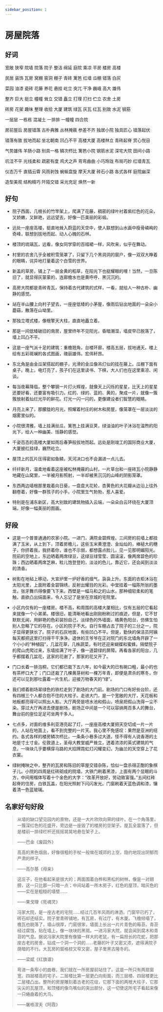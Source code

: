 ```yaml
---
sidebar_position: 1
---
```


# 房屋院落

## 好词

宽敞 狭窄 院墙 院落 院子 整洁 绵延 庭院 乘凉 平房 楼房 高楼

民居 装饰 瓦房 窝棚 窑洞 棚子 青砖 篱笆 红墙 瓜棚 错落 白灰

菜园 油漆 瓷砖 花藤 养花 悬挂 屹立 突兀 干净 巍峨 高大 雄伟

整齐 巨大 挺立 幢幢 耸立 交错 矗立 打理 打扫 伫立 农舍 土房

砖房 花架 趣味 整理 收拾 大厦 建筑 绿瓦 灰瓦 红瓦 别致 水泥 钢筋

一层层 一栋栋 混凝土 一排排 一幢幢 四合院

房前屋后 房屋错落 古朴典雅 丛林掩蔽 参差不齐 独居小院 独具匠心 错落起伏

错落有致 拔地而起 坐北朝南 凹凸不平 高楼大厦 高楼林立 青砖起脊 赏心悦目

气势雄伟 羊肠小路 别具一格 鳞次栉比 篱笆小院 钢筋水泥 深宅大院 田间小路

坑洼不平 光线柔和 疏密有度 鸡犬之声 弯弯曲曲 小巧玲珑 布局巧妙 红墙青瓦

仪态万千 直插云霄 风雨剥蚀 蜿蜒盘旋 摩天大厦 砖石小路 各式各样 庭院幽深

造型美观 结构精巧 阡陌交错 采光充足 焕然一新

## 好句

- 院子西面，几根长的竹竿架上，爬满了花藤，稠密的绿叶衬着紫红色的花朵，又娇嫩，又鲜艳，远远望去，好像一匹美丽的彩缎。

- 远处一座座高楼，挺直地耸入蔚蓝的天空中，使人联想到山水画中瘦骨嶙峋的奇峰，联想到拔地而起、动人心魄的石林。

- 楼顶的琉璃瓦，远看，像女同学穿的百褶裙一样，风吹来，似乎在舞动。

- 村里的农舍几乎全被积雪笼罩了，只留下几个黑洞洞的窗户，像一双双大睁着的眼睛，诧异地打量着这个白雪的世界。

- 新盖的草房，铺上了一层金黄的稻草，在阳光下也挺耀眼的哩！当然，一旦陈旧了，就显得灰蒙蒙的，连廊檐水也是黄呼呼、黑沉沉的。

- 高房大院都是青砖青瓦，保持着古代建筑的式样，一看，就给人一种古朴、幽静的感觉。

- 站在半山腰上向村子望去，一座座低矮的小茅屋，像雨后钻出地面的一朵朵小蘑菇，散落在山坳里。

- 那独立塔式楼，像根擎天大柱，直直地矗立着。

- 那是一间低矮破旧的南房，屋里终年不见阳光，昏暗潮湿，墙皮早已脱落了，墙上凹凸不平。
- 这是一座气派十足的建筑：重檐翘角，台楼环廊，楼高五层，拔地通天。楼上绘有五彩斑斓的各式图画，瑰丽雄伟，宏伟轩昂。

- 东北角是由金瓜架搭起的棚子，光滑的金瓜像吊灯似的挂在藤上。瓜棚下面有桌子。晚上，电灯亮了，孩子们在这里读书、下棋，大人们也在这里乘凉、闲谈。

- 每当夜幕降临，整个攀钢一片灯火辉煌，就像天上闪烁的星星，比天上的星星还要好看、还要富有吸引力。红的、绿的、蓝的、黄的，聚成一片，就像一簇簇放射着灿烂光华的鲜花。灯光一闪一闪的，更像建设者们智慧的眼睛。
- 月亮上来了，那朦胧的月光，照耀着村庄的树木和房屋，像笼罩在一层淡淡的烟雾里似的。

- 小院很清雅，墙上挂满丝瓜，篱笆上挂满豆荚，绿油油的叶子沐浴在温煦的阳光下，给人一种幽美、恬静的感觉。

- 千姿百态的高楼大厦如雨后春笋般拔地而起。远处是刚竣工的国际商业大厦，大厦披红挂绿，巍然屹立。

- 屋顶上的瓦片压得密如鱼鳞，天河决口也不会漏进一点儿去。

- 纤纤新月，温柔地看着这座被松林掩蔽的山村，一片草台和一座砖瓦小院静静地藏在山窝里，一半被月影照射，一半却被黑沉沉的山峰的阴影笼罩。

- 东西两边墙根那里栽着向日葵，一盘盘大花轮，杏黄色的大花瓣从边沿上往外翻卷着，好像一群孩子的小手。小院里生气勃勃，惹人喜爱。

- 特别是在浦东新区，高大别致的建筑物插入云端，一朵朵白云环绕在大厦顶端，好像一幅美丽的图画。

## 好段

- 这是一个普普通通的农家小院。一进门，满院金碧辉煌。三间房的前墙上都挂满了玉米，从上到下，顶着房檐儿，这些玉米黄澄澄、金灿灿的，棒槌大的穗子，你挤着我，我挤着你，谁也不示弱，都想露点脸儿，见一见那明媚阳光。院前的空地上，东边晒着两席绿豆，这绿豆绿莹莹、圆滚滚，像两席碧色的珍珠；西边晒着两席芝麻，粒儿饱登登的，淡淡的色儿，靠近它，还会闻到淡淡的清香。

- 树影在地毡上移动，大宣炉里一炉好香的烟气，袅袅上升。东面的衣柜沐浴在太阳光里，上面附着金碧锦绣，反射出耀目的光彩。中堂挂着一幅陈所翁的墨龙，张牙舞爪得像要飞下来。西壁是一幅马和之的山水，那种细软柔和的笔触，直欲凸出绢面来，令人忘记了是坐在京城的宅院里。

- 小区内仅有的一座楼房。楼不高，和周围的高楼大厦相比，仅有五层的它看起来就像一个小弟弟。楼很旧，能清晰地看出刚刚粉刷过的痕迹，但是，它不甘默默无闻，用鲜艳的色彩装扮自己，淡绿色的外墙面，橘黄色阳台，仿佛生怕别人忽略了它的存在。小区的院子不大。自行车棚占去了院子的三分之一，院子显得更狭长了。院子的石灰地面，有些凹凸不平。但是，勤快的保洁员阿姨每天都把这里打扫得干干净净。退休的王爷爷在正对院门的东北墙角开辟了一个小小的“种植园”，几盆花草，几株蔬菜，有时还迎来蝴蝶和蜜蜂。隔壁院子的爬山虎爬过来，东墙挂满了叶子，像一道碧绿的屏障。再看各家的阳台，几乎都摆着几盆花，这家的花谢了，那家的花又开了。

- 门口长着一排泡桐，它们都已栽下五六年，如今最大的已有碗口粗，最小的也有茶杯口大了；门口还栽了几棵黄芽树和一棵万年青，即便是肃杀的寒冬，你还可以见到那吐露着一片生机，迎接万物春天的“绿”。

- 我们顺着剧场翠绿色的铁栏走到了剧场的大门前。剧场的门口有好些台阶，还有四根三个人都合抱不住的大柱子。走进大门，是一个宽敞的大厅，天花板和地板都亮得可以照出人影。大厅两旁是喷水池和假山，喷泉把假山洗得一尘不染。穿过大厅再进去便是剧场，剧场正中间是一个可以容纳两百多人的舞台，舞台前的座位足足可坐两千多人。

- 七点多，对面的维多利亚港亮起了灯，一座座高楼大厦把天空切成一片一片的，人站在地面上，看不到完整的一片天。我心里不免感叹：果然是亚洲的纽约。各式各样的楼房鳞次栉比，一条条小巷多过大道，怪不得有人说香港的土地是寸土寸金。伦敦道上，圣母大教堂威严耸立，透着浓浓的英式建筑的气息，一块块几乎要横穿马路的大招牌霓虹灯闪耀变幻，为幽兰的天空穿上了花衣裳。

- 绿树掩映之中，整齐的瓦房和陈旧的草屋交错杂陈，恰似一盘杀得正酣的象棋子儿。小院的四周是红砖砌成的院墙，大铁门刷着黑漆，上面有两个显眼的斗方，中间用楷体写着十个金色的大字：“改革开放好，劳动致富强。”五间红砖起脊的住房，白铁瓦盖，在阳光照射下闪闪发光。门窗刷着天蓝色调和漆，镶着清一色蓝玻璃。

## 名家好句好段

> 从墙的缺口望见园内的景物，还是一大片欣欣向荣的绿叶。在一个角落里，一簇深红色的花盛开，旁边是一座毁了的楼房的空架子。屋瓦全震落了，但是楼前一排绿栏杆还摇摇晃晃地悬在架子上。
>
> ——巴金《废园外》

> 高高的黑色烟囱，好像很粗的手杖一般耸在城郊的上空，隐约地现出阴郁而严肃的样子。
>
> ——高尔基《母亲》

> 这庄子，在他看起来是很大的；两面围着白桦和黑松的树林，像是一对翅膀，这一只比那一只暗一点；中间站着一所木房子，红色的屋顶，暗灰色的——实在是粗糙的墙壁……
>
> ——果戈理《死魂灵》

> 冯家大院，是一座古老的宅院……经过几百年风雨的淋洒，门窗早已朽了，砖石却还结实。院子里青砖铺地，有瓦房，有过厅，有木厦。飞檐倾塌了，檐瓦也脱落了，墙山很厚，门窗很笨，墙面上长出一片片青色的莓苔。青苔经过腐蚀，贴在墙上，像一块块的黑斑。一进冯家大院，就会闻到腐木和青苔的气息。据说冯家大院里有像猫一样大的老鼠，有一扁担长的花蛇，把那座古老的房舍，钻成一个洞一个洞的……老藤的叶子又密又浓，遮得满院子荫暗的不行。大瓦房的窗格棂又窄又密，屋子里黑古隆冬的。
>
> ——梁斌《红旗谱》

> 弯进一条窄小的曲巷，我们就在一所房屋前站住了。这是一所只有两扇窗宽、四层楼高的宅子。二层楼比第一层更凸向街面，而三层楼、四层楼更比二层楼凸出。整所的房屋雕刻着古老的花纹，它那下面的两根大柱子，它那尖尖的瓦屋顶，和顶楼的像鸟嘴似的突出部分，这一切使这所宅子看起来像一只蜷曲着的大鸟。
>
> ——屠格涅夫《阿霞》
